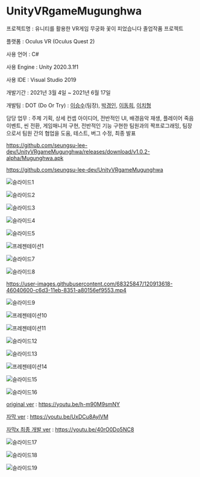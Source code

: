 # UnityVRgameMugunghwa

프로젝트명 : ﻿유니티를 활용한 VR게임 무궁화 꽃이 피었습니다 졸업작품 프로젝트

플랫폼 : Oculus VR (Oculus Quest 2)

사용 언어 : C#

사용 Engine : Unity 2020.3.1f1

사용 IDE : Visual Studio 2019

개발기간 : 2021년 3월 4일 ~ 2021년 6월 17일

개발팀 : DOT (Do Or Try) : [이승수](https://github.com/seungsu-lee-dev)(팀장), [박경인](https://github.com/igkrap), [이동희](https://github.com/bingdul), [이치형](https://github.com/ChiHyoungLee)

담당 업무 : 주제 기획, 상세 컨셉 아이디어, 전반적인 UI, 배경음악 재생, 플레이어 죽음이벤트, 씬 전환, 게임매니저 구현, 전반적인 기능 구현한 팀원과의 짝프로그래밍, 팀장으로서 팀원 간의 협업을 도움, 테스트, 버그 수정, 최종 발표

https://github.com/seungsu-lee-dev/UnityVRgameMugunghwa/releases/download/v1.0.2-alpha/Mugunghwa.apk

https://github.com/seungsu-lee-dev/UnityVRgameMugunghwa

![슬라이드1](https://user-images.githubusercontent.com/68325847/120886616-db4ac000-c629-11eb-97ca-7fa638003ae4.PNG)

![슬라이드2](https://user-images.githubusercontent.com/68325847/120886646-f74e6180-c629-11eb-84f1-abde4a004a27.PNG)

![슬라이드3](https://user-images.githubusercontent.com/68325847/120886649-fae1e880-c629-11eb-9fd9-301beba6b802.PNG)

![슬라이드4](https://user-images.githubusercontent.com/68325847/120886650-fcabac00-c629-11eb-9f30-165c12fb9c03.PNG)

![슬라이드5](https://user-images.githubusercontent.com/68325847/120886651-fddcd900-c629-11eb-9821-431e0ab8752b.PNG)

![프레젠테이션1](https://user-images.githubusercontent.com/68325847/120887729-8ca02480-c62f-11eb-8b95-47085e03afb0.gif)

![슬라이드7](https://user-images.githubusercontent.com/68325847/120886655-003f3300-c62a-11eb-8f48-096416fdcc9f.PNG)

![슬라이드8](https://user-images.githubusercontent.com/68325847/120886656-0208f680-c62a-11eb-8baa-d51da47ea531.PNG)

https://user-images.githubusercontent.com/68325847/120913618-46040600-c6d3-11eb-8351-a80156ef9553.mp4

![슬라이드9](https://user-images.githubusercontent.com/68325847/120886658-033a2380-c62a-11eb-941f-e34b73107890.PNG)

![프레젠테이션10](https://user-images.githubusercontent.com/68325847/120887751-a6416c00-c62f-11eb-857a-a98914142938.gif)

![프레젠테이션11](https://user-images.githubusercontent.com/68325847/120887759-ae99a700-c62f-11eb-8f51-762636af16d5.gif)

![슬라이드12](https://user-images.githubusercontent.com/68325847/120886665-08976e00-c62a-11eb-95b5-e26ddafee731.PNG)

![슬라이드13](https://user-images.githubusercontent.com/68325847/120886664-08976e00-c62a-11eb-84c7-367c6ae3d61a.PNG)

![프레젠테이션14](https://user-images.githubusercontent.com/68325847/120887766-b5281e80-c62f-11eb-84b4-4ed760a43c42.gif)

![슬라이드15](https://user-images.githubusercontent.com/68325847/120886669-0a613180-c62a-11eb-8ba8-88457316c7bd.PNG)

![슬라이드16](https://user-images.githubusercontent.com/68325847/120886672-0b925e80-c62a-11eb-9d42-c2c3a9527d58.PNG)

[original ver](https://youtu.be/h-m90M9smNY) : https://youtu.be/h-m90M9smNY

[자막 ver](https://youtu.be/UxDCu8AylVM) : https://youtu.be/UxDCu8AylVM
    
[자막x 최종 개발 ver](https://youtu.be/40rO0Do5NC8) : https://youtu.be/40rO0Do5NC8

![슬라이드17](https://user-images.githubusercontent.com/68325847/120886674-0cc38b80-c62a-11eb-9fcd-1e856749d4e0.PNG)

![슬라이드18](https://user-images.githubusercontent.com/68325847/120886676-0df4b880-c62a-11eb-8f7c-49e2abecbc9b.PNG)

![슬라이드19](https://user-images.githubusercontent.com/68325847/120886678-0f25e580-c62a-11eb-8c39-07e4458f8aa4.PNG)
